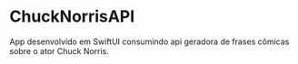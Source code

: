 # ChuckNorrisAPI
App desenvolvido em SwiftUI consumindo api geradora de frases cômicas sobre o ator Chuck Norris.
